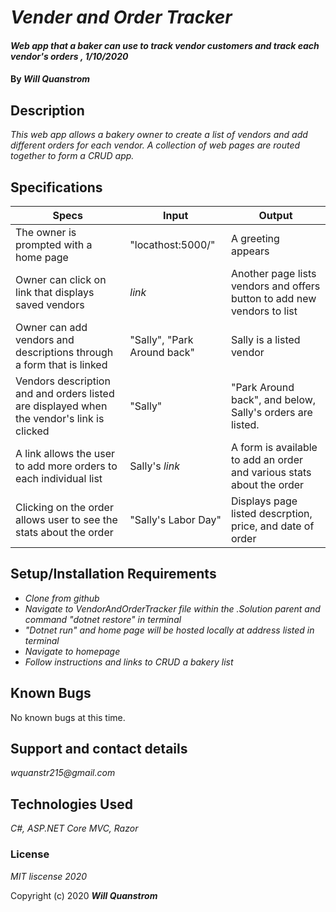# _Vender and Order Tracker_

#### _Web app that a baker can use to track vendor customers and track each vendor's orders , 1/10/2020_

#### By _**Will Quanstrom**_

## Description

_This web app allows a bakery owner to create a list of vendors and add different orders for each vendor. A collection of web pages are routed together to form a CRUD app._

## Specifications

| Specs  | Input  | Output  |
|---|---|---|
| The owner is prompted with a home page  | "locathost:5000/"  | A greeting appears  |
| Owner can click on link that displays saved vendors  | *link*  | Another page lists vendors and offers button to add new vendors to list  |
| Owner can add vendors and descriptions through a form that is linked  | "Sally", "Park Around back"  | Sally is a listed vendor  |
| Vendors description and and orders listed are displayed when the vendor's link is clicked  | "Sally"  | "Park Around back", and below, Sally's orders are listed.  |
| A link allows the user to add more orders to each individual list | Sally's *link* | A form is available to add an order and various stats about the order |
| Clicking on the order allows user to see the stats about the order | "Sally's Labor Day" | Displays page listed descrption, price, and date of order |
## Setup/Installation Requirements

* _Clone from github_
* _Navigate to VendorAndOrderTracker file within the .Solution parent and command "dotnet restore" in terminal_
* _"Dotnet run" and home page will be hosted locally at address listed in terminal_
* _Navigate to homepage_
* _Follow instructions and links to CRUD a bakery list_


## Known Bugs

No known bugs at this time.

## Support and contact details

_wquanstr215@gmail.com_

## Technologies Used

_C#, ASP.NET Core MVC, Razor_

### License

*MIT liscense 2020*

Copyright (c) 2020 **_Will Quanstrom_**